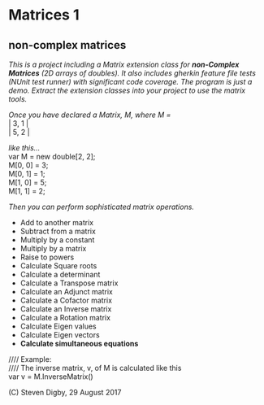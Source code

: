 # Matrices 1
## non-complex matrices
_This is a project including a Matrix extension class for **non-Complex Matrices** (2D arrays of doubles). It also includes gherkin feature file tests (NUnit test runner) with significant code coverage.  The program is just a demo. Extract the extension classes into your project to use the matrix tools._   

_Once you have declared a Matrix, M, where M =_   
| 3, 1 |   
| 5, 2 |   

_like this..._  
var M = new double[2, 2];   
            M[0, 0] = 3;   
            M[0, 1] = 1;   
            M[1, 0] = 5;   
            M[1, 1] = 2;   


_Then you can perform sophisticated matrix operations._

- Add to another matrix
- Subtract from a matrix
- Multiply by a constant
- Multiply by a matrix
- Raise to powers
- Calculate Square roots
- Calculate a determinant 
- Calculate a Transpose matrix
- Calculate an Adjunct matrix
- Calculate a Cofactor matrix
- Calculate an Inverse matrix
- Calculate a Rotation matrix 
- Calculate Eigen values
- Calculate Eigen vectors
- **Calculate simultaneous equations**

//// Example:   
//// The inverse matrix, v, of M is calculated like this   
var v = M.InverseMatrix()


(C) Steven Digby, 29 August 2017
